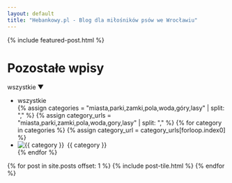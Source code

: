 ```yaml
---
layout: default
title: "Hebankowy.pl - Blog dla miłośników psów we Wrocławiu"
---
```


{% include featured-post.html %}

<h1 class="articles-header home-rest-tag mobile">Pozostałe wpisy</h1>

<p class="home-mobile-dropdown mobile" onclick="toggleFilters()">
  <span id="selectedCategoryName">wszystkie</span>
  <span>▼</span>
</p>

<ul class="tabs mod-collapsed">
  <li class="tabs-item mod-selected" data-category-id="0">wszystkie</li>
  {% assign categories = "miasta,parki,zamki,pola,woda,góry,lasy" | split: "," %}
  {% assign category_urls = "miasta,parki,zamki,pola,woda,gory,lasy" | split: "," %}
  {% for category in categories %}
    {% assign category_url = category_urls[forloop.index0] %}
    <li class="tabs-item" data-category-id="{{ category }}">
      <a href="{{ '/' | append: category_url | append: '/' | relative_url }}" style="color: inherit; text-decoration: none; display: flex; align-items: center; gap: 0.5em;">
        <img class="tabs-item-image" src="{{ '/assets/images/' | append: category | append: '.svg' | relative_url }}" alt="{{ category }}">
        {{ category }}
      </a>
    </li>
  {% endfor %}
</ul>

<div class="articles">
  {% for post in site.posts offset: 1 %}
    {% include post-tile.html %}
  {% endfor %}
</div>

<script>
function toggleFilters() {
  const tabs = document.querySelector('.tabs');
  tabs.classList.toggle('mod-collapsed');
}
</script>

